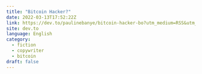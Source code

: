 ```yaml
---
title: "Bitcoin Hacker?"
date: 2022-03-13T17:52:22Z
link: https://dev.to/paulinebanye/bitcoin-hacker-bo?utm_medium=RSS&utm_source=news.12bit.vn
site: dev.to
language: English
category:
  - fiction
  - copywriter
  - bitcoin
draft: false
---
```

